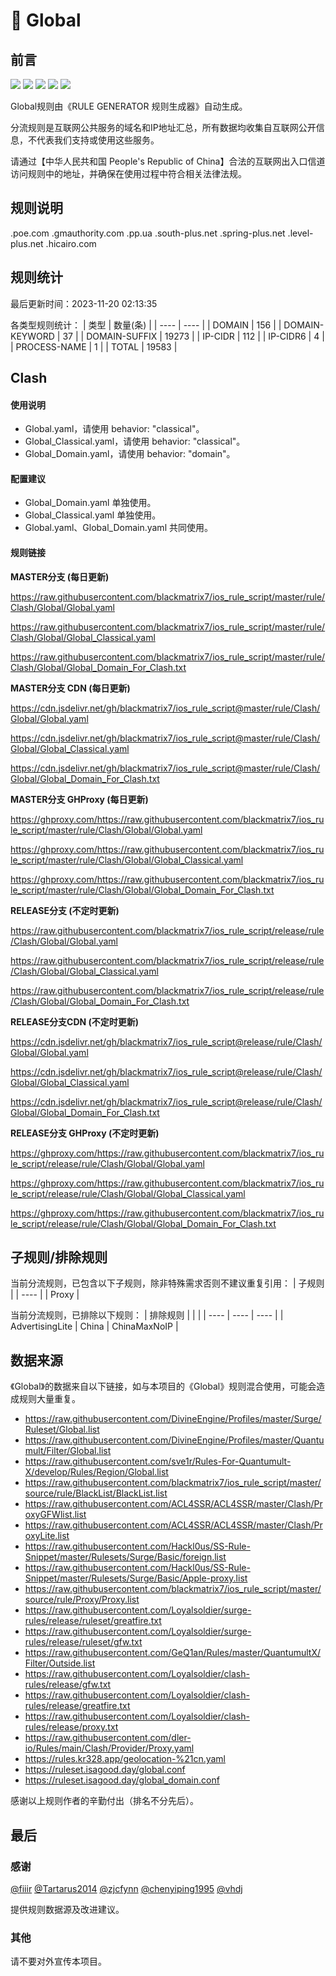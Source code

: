 # 🧸 Global

## 前言

![](https://shields.io/badge/-移除重复规则-ff69b4) ![](https://shields.io/badge/-DOMAIN与DOMAIN--SUFFIX合并-green) ![](https://shields.io/badge/-DOMAIN--SUFFIX间合并-critical) ![](https://shields.io/badge/-DOMAIN--SUFFIX与DOMAIN--KEYWORD合并-blue) ![](https://shields.io/badge/-IP--CIDR(6)合并-blueviolet) 

Global规则由《RULE GENERATOR 规则生成器》自动生成。

分流规则是互联网公共服务的域名和IP地址汇总，所有数据均收集自互联网公开信息，不代表我们支持或使用这些服务。

请通过【中华人民共和国 People's Republic of China】合法的互联网出入口信道访问规则中的地址，并确保在使用过程中符合相关法律法规。

## 规则说明
.poe.com
.gmauthority.com
.pp.ua
.south-plus.net
.spring-plus.net
.level-plus.net
.hicairo.com

## 规则统计

最后更新时间：2023-11-20 02:13:35

各类型规则统计：
| 类型 | 数量(条)  | 
| ---- | ----  |
| DOMAIN | 156  | 
| DOMAIN-KEYWORD | 37  | 
| DOMAIN-SUFFIX | 19273  | 
| IP-CIDR | 112  | 
| IP-CIDR6 | 4  | 
| PROCESS-NAME | 1  | 
| TOTAL | 19583  | 


## Clash 

#### 使用说明
- Global.yaml，请使用 behavior: "classical"。
- Global_Classical.yaml，请使用 behavior: "classical"。
- Global_Domain.yaml，请使用 behavior: "domain"。

#### 配置建议
- Global_Domain.yaml 单独使用。
- Global_Classical.yaml 单独使用。
- Global.yaml、Global_Domain.yaml 共同使用。

#### 规则链接
**MASTER分支 (每日更新)**

https://raw.githubusercontent.com/blackmatrix7/ios_rule_script/master/rule/Clash/Global/Global.yaml

https://raw.githubusercontent.com/blackmatrix7/ios_rule_script/master/rule/Clash/Global/Global_Classical.yaml

https://raw.githubusercontent.com/blackmatrix7/ios_rule_script/master/rule/Clash/Global/Global_Domain_For_Clash.txt

**MASTER分支 CDN (每日更新)**

https://cdn.jsdelivr.net/gh/blackmatrix7/ios_rule_script@master/rule/Clash/Global/Global.yaml

https://cdn.jsdelivr.net/gh/blackmatrix7/ios_rule_script@master/rule/Clash/Global/Global_Classical.yaml

https://cdn.jsdelivr.net/gh/blackmatrix7/ios_rule_script@master/rule/Clash/Global/Global_Domain_For_Clash.txt

**MASTER分支 GHProxy (每日更新)**

https://ghproxy.com/https://raw.githubusercontent.com/blackmatrix7/ios_rule_script/master/rule/Clash/Global/Global.yaml

https://ghproxy.com/https://raw.githubusercontent.com/blackmatrix7/ios_rule_script/master/rule/Clash/Global/Global_Classical.yaml

https://ghproxy.com/https://raw.githubusercontent.com/blackmatrix7/ios_rule_script/master/rule/Clash/Global/Global_Domain_For_Clash.txt

**RELEASE分支 (不定时更新)**

https://raw.githubusercontent.com/blackmatrix7/ios_rule_script/release/rule/Clash/Global/Global.yaml

https://raw.githubusercontent.com/blackmatrix7/ios_rule_script/release/rule/Clash/Global/Global_Classical.yaml

https://raw.githubusercontent.com/blackmatrix7/ios_rule_script/release/rule/Clash/Global/Global_Domain_For_Clash.txt

**RELEASE分支CDN (不定时更新)**

https://cdn.jsdelivr.net/gh/blackmatrix7/ios_rule_script@release/rule/Clash/Global/Global.yaml

https://cdn.jsdelivr.net/gh/blackmatrix7/ios_rule_script@release/rule/Clash/Global/Global_Classical.yaml

https://cdn.jsdelivr.net/gh/blackmatrix7/ios_rule_script@release/rule/Clash/Global/Global_Domain_For_Clash.txt

**RELEASE分支 GHProxy (不定时更新)**

https://ghproxy.com/https://raw.githubusercontent.com/blackmatrix7/ios_rule_script/release/rule/Clash/Global/Global.yaml

https://ghproxy.com/https://raw.githubusercontent.com/blackmatrix7/ios_rule_script/release/rule/Clash/Global/Global_Classical.yaml

https://ghproxy.com/https://raw.githubusercontent.com/blackmatrix7/ios_rule_script/release/rule/Clash/Global/Global_Domain_For_Clash.txt

## 子规则/排除规则

当前分流规则，已包含以下子规则，除非特殊需求否则不建议重复引用：
| 子规则  | 
| ----  |
| Proxy  | 


当前分流规则，已排除以下规则：
| 排除规则  |  |  | 
| ---- | ---- | ----  |
| AdvertisingLite | China | ChinaMaxNoIP  | 

## 数据来源

《Global》的数据来自以下链接，如与本项目的《Global》规则混合使用，可能会造成规则大量重复。

- https://raw.githubusercontent.com/DivineEngine/Profiles/master/Surge/Ruleset/Global.list
- https://raw.githubusercontent.com/DivineEngine/Profiles/master/Quantumult/Filter/Global.list
- https://raw.githubusercontent.com/sve1r/Rules-For-Quantumult-X/develop/Rules/Region/Global.list
- https://raw.githubusercontent.com/blackmatrix7/ios_rule_script/master/source/rule/BlackList/BlackList.list
- https://raw.githubusercontent.com/ACL4SSR/ACL4SSR/master/Clash/ProxyGFWlist.list
- https://raw.githubusercontent.com/ACL4SSR/ACL4SSR/master/Clash/ProxyLite.list
- https://raw.githubusercontent.com/Hackl0us/SS-Rule-Snippet/master/Rulesets/Surge/Basic/foreign.list
- https://raw.githubusercontent.com/Hackl0us/SS-Rule-Snippet/master/Rulesets/Surge/Basic/Apple-proxy.list
- https://raw.githubusercontent.com/blackmatrix7/ios_rule_script/master/source/rule/Proxy/Proxy.list
- https://raw.githubusercontent.com/Loyalsoldier/surge-rules/release/ruleset/greatfire.txt
- https://raw.githubusercontent.com/Loyalsoldier/surge-rules/release/ruleset/gfw.txt
- https://raw.githubusercontent.com/GeQ1an/Rules/master/QuantumultX/Filter/Outside.list
- https://raw.githubusercontent.com/Loyalsoldier/clash-rules/release/gfw.txt
- https://raw.githubusercontent.com/Loyalsoldier/clash-rules/release/greatfire.txt
- https://raw.githubusercontent.com/Loyalsoldier/clash-rules/release/proxy.txt
- https://raw.githubusercontent.com/dler-io/Rules/main/Clash/Provider/Proxy.yaml
- https://rules.kr328.app/geolocation-%21cn.yaml
- https://ruleset.isagood.day/global.conf
- https://ruleset.isagood.day/global_domain.conf


感谢以上规则作者的辛勤付出（排名不分先后）。

## 最后

### 感谢

[@fiiir](https://github.com/fiiir) [@Tartarus2014](https://github.com/Tartarus2014) [@zjcfynn](https://github.com/zjcfynn) [@chenyiping1995](https://github.com/chenyiping1995) [@vhdj](https://github.com/vhdj)

提供规则数据源及改进建议。

### 其他

请不要对外宣传本项目。
